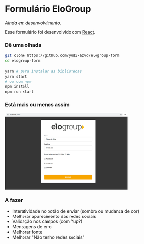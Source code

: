 # Formulário EloGroup
_Ainda em desenvolvimento._

Esse formulário foi desenvolvido com [React](https://reactjs.org/).

### Dê uma olhada

```sh
git clone https://github.com/yudi-azvd/elogroup-form
cd elogroup-form

yarn # para instalar as bibliotecas
yarn start
# ou com npm
npm install
npm run start
```

### Está mais ou menos assim

<div style="margin: 0 auto;">
  <img  src="./.github/elogroup-form-screenshot.png" 
  width="400px">
</div>

### A fazer

* Interatividade no botão de enviar (sombra ou mudança de cor)
* Melhorar aparecimento das redes sociais
* Validação nos campos (com Yup?)
* Mensagens de erro
* Melhorar fonte
* Melhorar "Não tenho redes sociais"